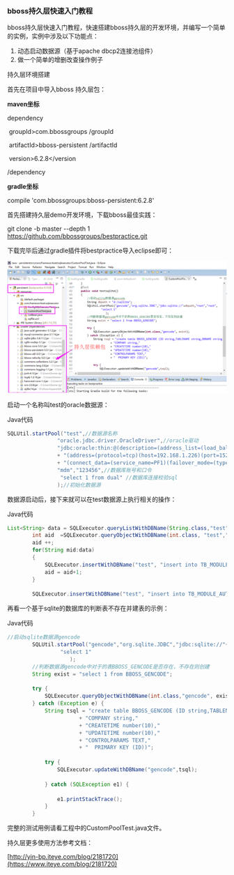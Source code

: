 ### bboss持久层快速入门教程

bboss持久层快速入门教程，快速搭建bboss持久层的开发环境，并编写一个简单的实例，实例中涉及以下功能点：

1. 动态启动数据源（基于apache dbcp2连接池组件）
2. 做一个简单的增删改查操作例子

持久层环境搭建

 

首先在项目中导入bboss 持久层包： 

**maven坐标** 

dependency 

​    groupId>com.bbossgroups /groupId

​    artifactId>bboss-persistent /artifactId

​    version>6.2.8</version 

/dependency

**gradle坐标** 

compile 'com.bbossgroups:bboss-persistent:6.2.8'

首先搭建持久层demo开发环境，下载bboss最佳实践：

git clone -b master --depth 1 https://github.com/bbossgroups/bestpractice.git

下载完毕后通过gradle插件将bestpractice导入eclipse即可：

![](../images/bboss/039b623d-6877-32b5-bc28-4ab049e928f7.png)

启动一个名称叫test的oracle数据源：

Java代码

```java
SQLUtil.startPool("test",//数据源名称  
                "oracle.jdbc.driver.OracleDriver",//oracle驱动  
                "jdbc:oracle:thin:@(description=(address_list=(load_balance=off)(failover=on)"  
                + "(address=(protocol=tcp)(host=192.168.1.226)(port=1521))(address=(protocol=tcp)(host=192.168.1.227)(port=1521)))"  
                + "(connect_data=(service_name=PF1)(failover_mode=(type=select)(method=basic)(RETRIES=180)(DELAY=5))))",//oracle rac链接串  
                "mdm","123456",//数据库账号和口令  
                 "select 1 from dual" //数据库连接校验sql  
                );//初始化数据源  
```

数据源启动后，接下来就可以在test数据源上执行相关的操作：

Java代码

```java
List<String> data = SQLExecutor.queryListWithDBName(String.class,"test","select MODULE_ID from TB_MODULE_INFO where MODULE_URL like ?","%/CrmAccount/%");  
        int aid  =SQLExecutor.queryObjectWithDBName(int.class, "test","select max(to_number(AUTH_ID)) from TB_MODULE_AUTH");  
        aid ++;  
        for(String mid:data)  
        {  
            SQLExecutor.insertWithDBName("test", "insert into TB_MODULE_AUTH(AUTH_ID,ADMIN_ID,MODULE_ID) values(?,'23',?)", aid+"",mid);  
            aid = aid+1;  
        }  
           
        SQLExecutor.insertWithDBName("test", "insert into TB_MODULE_AUTH(AUTH_ID,ADMIN_ID,MODULE_ID) values(?,'23',?)", aid+"","11");  
```

再看一个基于sqlite的数据库的判断表不存在并建表的示例：

Java代码

```java
//启动sqlite数据源gencode  
        SQLUtil.startPool("gencode","org.sqlite.JDBC","jdbc:sqlite://"+dbpath,"root","root",  
                 "select 1"                
                    );  
        //判断数据源gencode中对于的表BBOSS_GENCODE是否存在，不存在则创建  
        String exist = "select 1 from BBOSS_GENCODE";  
           
        try {  
            SQLExecutor.queryObjectWithDBName(int.class,"gencode", exist);  
        } catch (Exception e) {  
            String tsql = "create table BBOSS_GENCODE (ID string,TABLENAME string,DBNAME string,FIELDINFOS TEXT,AUTHOR string,"  
                       + "COMPANY string,"  
                       + "CREATETIME number(10),"  
                       + "UPDATETIME number(10),"  
                       + "CONTROLPARAMS TEXT,"  
                       + "  PRIMARY KEY (ID))";  
                
            try {  
                SQLExecutor.updateWithDBName("gencode",tsql);  
                    
            } catch (SQLException e1) {  
                    
                e1.printStackTrace();  
            }  
        }  
```

完整的测试用例请看工程中的CustomPoolTest.java文件。

持久层更多使用方法参考文档：

[http://yin-bp.iteye.com/blog/2181720](https://www.iteye.com/blog/2181720)